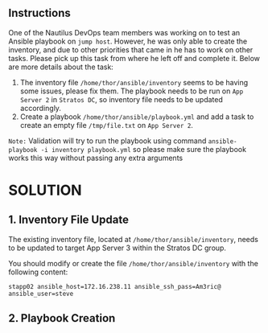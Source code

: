 ## Instructions

One of the Nautilus DevOps team members was working on to test an Ansible playbook on `jump host`. However, he was only able to create the inventory, and due to other 
priorities that came in he has to work on other tasks. Please pick up this task from where he left off and complete it. Below are more details about the task:

1. The inventory file `/home/thor/ansible/inventory` seems to be having some issues, please fix them. The playbook needs to be run on `App Server 2` in `Stratos DC`, so inventory file needs to be updated accordingly.
2. Create a playbook `/home/thor/ansible/playbook.yml` and add a task to create an empty file `/tmp/file.txt` on `App Server 2`.

`Note:` Validation will try to run the playbook using command `ansible-playbook -i inventory playbook.yml` so please make sure the playbook works this way without passing any extra arguments


# SOLUTION

## 1. Inventory File Update
The existing inventory file, located at `/home/thor/ansible/inventory`, needs to be updated to target App Server 3 within the Stratos DC group.

You should modify or create the file `/home/thor/ansible/inventory` with the following content:

`stapp02 ansible_host=172.16.238.11 ansible_ssh_pass=Am3ric@ ansible_user=steve`

## 2. Playbook Creation
